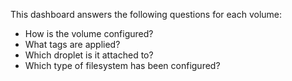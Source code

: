 This dashboard answers the following questions for each volume:

- How is the volume configured?
- What tags are applied?
- Which droplet is it attached to?
- Which type of filesystem has been configured?
